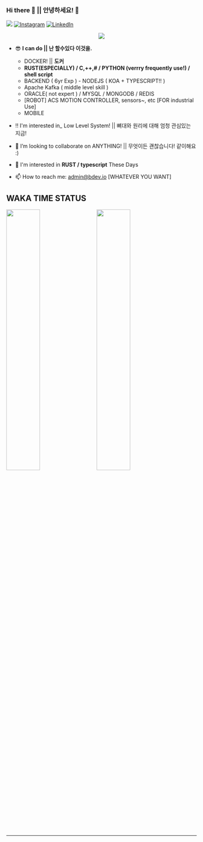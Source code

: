 ### Hi there 👋 || 안녕하세요! 👋

<p dir="auto">
  <a href="https://hits.seeyoufarm.com" rel="nofollow"><img src="https://hits.seeyoufarm.com/api/count/incr/badge.svg?url=https%3A%2F%2Fgithub.com%2Fshellcodesniper%2F&count_bg=%2379C83D&title_bg=%23555555&icon=hashnode.svg&icon_color=%23E7E7E7&title=HIT%21&edge_flat=false" style="max-width: 100%;"></a>
  <a href="https://www.instagram.com/kuuwange" rel="nofollow"><img src="https://camo.githubusercontent.com/7c0ea96d842323b91bf9cf22f4829ed7fa1c1bff53d15ffba50251edceb34781/68747470733a2f2f696d672e736869656c64732e696f2f62616467652f2d496e7374616772616d2d6534343035663f7374796c653d726f756e642d737175617265266c6f676f3d696e7374616772616d266c6f676f436f6c6f723d7768697465266c696e6b3d68747470733a2f2f7777772e696e7374616772616d2e636f6d2f6a686e616d3838" alt="Instagram" data-canonical-src="https://img.shields.io/badge/-Instagram-e4405f?style=round-square&amp;logo=instagram&amp;logoColor=white&amp;link=https://www.instagram.com/kuuwange" style="max-width: 100%;"></a>
  <a href="https://www.linkedin.com/in/kuuwange" rel="nofollow"><img src="https://camo.githubusercontent.com/0088bf696824bf3b9a6517d8a600dbcb9c944d28abf92ef9bc651538d8853660/68747470733a2f2f696d672e736869656c64732e696f2f62616467652f2d4c696e6b6564496e2d3030373762353f7374796c653d726f756e642d737175617265266c6f676f3d6c696e6b6564696e266c6f676f436f6c6f723d7768697465266c696e6b3d68747470733a2f2f7777772e6c696e6b6564696e2e636f6d2f696e2f6a686e616d3838" alt="LinkedIn" data-canonical-src="https://img.shields.io/badge/-LinkedIn-0077b5?style=round-square&amp;logo=linkedin&amp;logoColor=white&amp;link=https://www.linkedin.com/in/kuuwange" style="max-width: 100%;"></a>
</p>


<div align="center">
  <img alig src="https://github-profile-trophy.vercel.app/?username=shellcodesniper&theme=chalk&rank=SECRET,SSS,SS,S,AAA,AA,A,B&margin-w=15&margin-h=15&column=3" />
</div>

- 😎 **I can do || 난 할수있다 이것을.**
  - DOCKER! || **도커**
  - **RUST(ESPECIALLY) / C,++,# / PYTHON (verrry frequently use!) / shell script**
  - BACKEND ( 6yr Exp ) - NODEJS ( KOA + TYPESCRIPT!! )
  - Apache Kafka ( middle level skill )
  - ORACLE( not expert ) / MYSQL / MONGODB / REDIS
  - [ROBOT] ACS MOTION CONTROLLER, sensors~, etc [FOR industrial Use]
  - MOBILE
- ‼ I'm interested in_ Low Level System! || 뼈대와 원리에 대해 엄청 관심있는 지금!
- 👯 I’m looking to collaborate on ANYTHING! || 무엇이든 괜찮습니다! 같이해요 :)
- 💬 I'm interested in **RUST / typescript** These Days

- 📫 How to reach me: admin@bdev.io [WHATEVER YOU WANT]

## WAKA TIME STATUS

<p float="left">
  <img src="https://wakatime.com/share/@KuuWangE/f6ea09a8-9b0c-41ba-b6a4-1fcf8798cc26.svg" width="42%">
  &nbsp;  &nbsp;  &nbsp;
  <img src="https://wakatime.com/share/@KuuWangE/468f48c1-1aa1-49ba-8f8b-dddf8feb3b3b.svg" width="42%">
</p>

---
